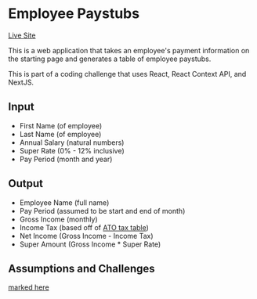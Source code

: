 # Employee Paystubs
[Live Site](https://stevenmchoi.github.io/next_js/)

This is a web application that takes an employee's payment information on the
starting page and generates a table of employee paystubs.

This is part of a coding challenge that uses React, React Context API, and
NextJS.

## Input
* First Name (of employee)
* Last Name (of employee)
* Annual Salary (natural numbers)
* Super Rate (0% - 12% inclusive)
* Pay Period (month and year)

## Output
* Employee Name (full name)
* Pay Period (assumed to be start and end of month)
* Gross Income (monthly)
* Income Tax (based off of [ATO tax table](https://www.ato.gov.au/Rates/Individual-income-tax-rates))
* Net Income (Gross Income - Income Tax)
* Super Amount (Gross Income * Super Rate)

## Assumptions and Challenges
[marked here](https://github.com/stevenmchoi/next_js/blob/master/docs/NOTES.md)
